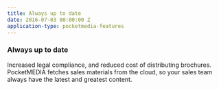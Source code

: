 ```yaml
---
title: Always up to date
date: 2016-07-03 00:00:00 Z
application-type: pocketmedia-features
---
```


### Always up to date

Increased legal compliance, and reduced cost of distributing brochures.  PocketMEDIA fetches sales materials from the cloud, so your sales team always have the latest and greatest content.